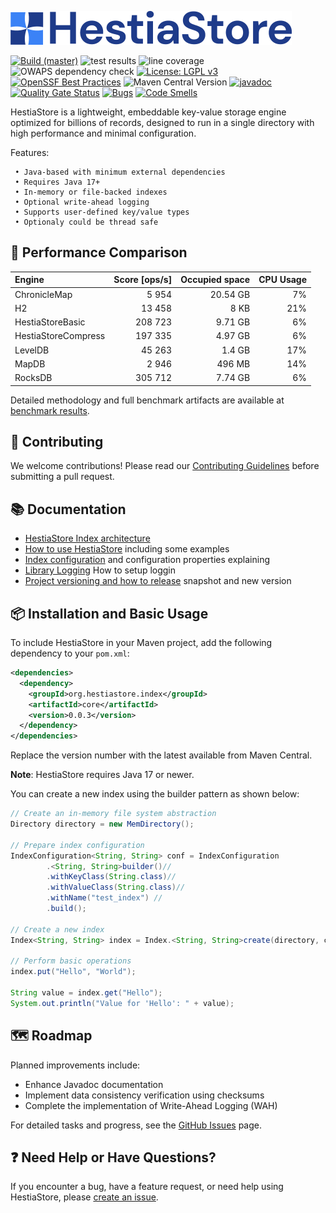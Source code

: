 ![HestiaStore logo](./images/logo.png)

[![Build (master)](https://github.com/jajir/HestiaStore/actions/workflows/maven.yml/badge.svg?branch=master)](https://github.com/jajir/HestiaStore/actions/workflows/maven.yml?query=branch%3Amain)
![test results](https://gist.githubusercontent.com/jajir/a613341fb9d9d0c6a426b42a714700b7/raw/badge-main.svg)
![line coverage](https://gist.githubusercontent.com/jajir/a613341fb9d9d0c6a426b42a714700b7/raw/jacoco-badge-main.svg)
![OWAPS dependency check](https://gist.githubusercontent.com/jajir/a613341fb9d9d0c6a426b42a714700b7/raw/badge-owasp-main.svg)
[![License: LGPL v3](https://img.shields.io/badge/License-LGPL%20v3-blue.svg)](https://www.gnu.org/licenses/lgpl-3.0)
[![OpenSSF Best Practices](https://www.bestpractices.dev/projects/10654/badge)](https://www.bestpractices.dev/projects/10654)
![Maven Central Version](https://img.shields.io/maven-central/v/org.hestiastore.index/core)
[![javadoc](https://javadoc.io/badge2/org.hestiastore.index/core/javadoc.svg)](https://javadoc.io/doc/org.hestiastore.index/core)
[![Quality Gate Status](https://sonarcloud.io/api/project_badges/measure?project=jajir_HestiaStore&metric=alert_status)](https://sonarcloud.io/summary/new_code?id=jajir_HestiaStore)
[![Bugs](https://sonarcloud.io/api/project_badges/measure?project=jajir_HestiaStore&metric=bugs)](https://sonarcloud.io/summary/new_code?id=jajir_HestiaStore)
[![Code Smells](https://sonarcloud.io/api/project_badges/measure?project=jajir_HestiaStore&metric=code_smells)](https://sonarcloud.io/summary/new_code?id=jajir_HestiaStore)

HestiaStore is a lightweight, embeddable key-value storage engine optimized for billions of records, designed to run in a single directory with high performance and minimal configuration.

Features:

```
 • Java-based with minimum external dependencies
 • Requires Java 17+
 • In-memory or file-backed indexes
 • Optional write-ahead logging
 • Supports user-defined key/value types
 • Optionaly could be thread safe
```

## 🚀 Performance Comparison

| Engine | Score [ops/s] | Occupied space | CPU Usage |
|:-------|--------------:|---------------:|----------:|
| ChronicleMap |         5 954 | 20.54 GB | 7% |
| H2 |        13 458 | 8 KB | 21% |
| HestiaStoreBasic |       208 723 | 9.71 GB | 6% |
| HestiaStoreCompress |       197 335 | 4.97 GB | 6% |
| LevelDB |        45 263 | 1.4 GB | 17% |
| MapDB |         2 946 | 496 MB | 14% |
| RocksDB |       305 712 | 7.74 GB | 6% |

Detailed methodology and full benchmark artifacts are available at [benchmark results](https://hestiastore.org/benchmark-results/).

## 🤝 Contributing

We welcome contributions! Please read our [Contributing Guidelines](CONTRIBUTING.md) before submitting a pull request.

## 📚 Documentation

* [HestiaStore Index architecture](https://hestiastore.org/architecture/arch-index/)
* [How to use HestiaStore](https://hestiastore.org/how-to-use/) including some examples
* [Index configuration](https://hestiastore.org/configuration/) and configuration properties explaining
* [Library Logging](https://hestiastore.org/configuration/logging/) How to setup loggin
* [Project versioning and how to release](https://hestiastore.org/development/release/) snapshot and new version

<!--
* [Segment implementation details](segment.md)
-->

## 📦 Installation and Basic Usage

To include HestiaStore in your Maven project, add the following dependency to your `pom.xml`:

```xml
<dependencies>
  <dependency>
    <groupId>org.hestiastore.index</groupId>
    <artifactId>core</artifactId>
    <version>0.0.3</version>
  </dependency>
</dependencies>
```

Replace the version number with the latest available from Maven Central.

**Note**: HestiaStore requires Java 17 or newer.

You can create a new index using the builder pattern as shown below:

```java
// Create an in-memory file system abstraction
Directory directory = new MemDirectory();

// Prepare index configuration
IndexConfiguration<String, String> conf = IndexConfiguration
        .<String, String>builder()//
        .withKeyClass(String.class)//
        .withValueClass(String.class)//
        .withName("test_index") //
        .build();

// Create a new index
Index<String, String> index = Index.<String, String>create(directory, conf);

// Perform basic operations
index.put("Hello", "World");

String value = index.get("Hello");
System.out.println("Value for 'Hello': " + value);
```

## 🗺️ Roadmap

Planned improvements include:

* Enhance Javadoc documentation
* Implement data consistency verification using checksums
* Complete the implementation of Write-Ahead Logging (WAH)

For detailed tasks and progress, see the [GitHub Issues](https://github.com/jajir/HestiaStore/issues) page.

## ❓ Need Help or Have Questions?

If you encounter a bug, have a feature request, or need help using HestiaStore, please [create an issue](https://github.com/jajir/HestiaStore/issues).
